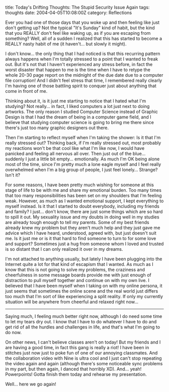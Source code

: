 title: Today's Drifting Thoughts: The Stupid Security Issue Again
tags: thoughts
date: 2004-04-05T10:08:00Z
category: Reflections

Ever you had one of those days that you woke up and then feeling like just don't getting up? Not the typical "It's Sunday" kind of habit, but the kind that you REALLY don't feel like waking up, as if you are escaping from something? Well, all of a sudden I realized that this has started to become a REALLY nasty habit of me (it haven't… but slowly it might).

I don't know… the only thing that I had noticed is that this recurring pattern always happens when I'm totally stressed to a point that I wanted to freak out. But it's not that I haven't experienced any stress before, in fact the worst disaster that happen to me is the time when I have to retype the whole 20-30 page report on the midnight of the due date due to a computer file corruption! And I didn't feel stress that time, I remembered really clearly I'm having one of those battling spirit to conquer just about anything that come in front of me.

Thinking about it, is it just me starting to notice that I hated what I'm studying? Not really… in fact, I liked computers a lot just next to doing artworks. The only reason I studied Computer Science instead of Graphic Design is that I had the dream of being in a computer game field, and I believe that studying computer science is going to bring me there since there's just too many graphic designers out there.

Then I'm starting to reflect myself when I'm taking the shower: Is it that I'm really stressed out? Thinking back, if I'm really stressed out, most probably my reactions won't be that cool like what I'm like now, I would have panicked and feeling all nervous all over. Then just out of the blue… suddenly I just a little bit empty… emotionally. As much I'm OK being alone most of the time, since I'm pretty much a lone eagle myself and I feel really overwhelmed when I'm a big group of people, I just feel lonely… Strange? Isn't it?

For some reasons, I have been pretty much wishing for someone at this stage of life to be with me and share my emotional burden. Too many times that too many responsibilities has been set on my shoulders that I'm feeling weak. However, as much as I wanted emotional support, I kept everything to myself instead. Is it that I started to doubt everybody, including my friends and family? I just… don't know, there are just some things which are so hard to spill it out. My sexuality issue and my doubts in doing well in my studies are already tough enough to tell my parents. Some of my best friends already knew my problem but they aren't much help and they just gave me advice which I have heard, understood, agreed with, but just doesn't suit me. Is it just me or is it that hard to find someone to turn to for some love and support? Sometimes just a hug from someone whom I loved and trusted is so distant that I can only realized it over in my dreams.

I'm not attached to anything usually, but lately I have been plugging into the Internet quite a lot for that kind of escapism that I wanted. As much as I know that this is not going to solve my problems, the craziness and cheerfulness in some message boards provide me with just enough of distraction to pull myself together and continue on with my own live. I believed that I have been myself when I taking on with my online persona, it just seems that sometimes the online scene and the real world just differs too much that I'm sort of like experiencing a split reality. If only my currently situation will be anywhere from cheerful and relaxed right now…

---

Saying much, I feeling much better right now, although I do need some time to let my tears dry out. I know that I have to do whatever I have to do and get rid of all the hurdles and challenges in life, and that's what I'm going to do now.

On other news, I can't believe classes aren't on today! But my friends and I are having a good time, in fact this gang is really a riot! I have been in stitches just now just to poke fun of one of our annoying classmates. And the collaboration video with Nine is ultra cool and I just can't stop repeating the video again and again (although there's some noticeable sync problems in my part, but then again, I danced that horribly XD). And… yeah! Powerpoints! Gotta finish them today and rehearse my presentation.

Well… here we go again!
